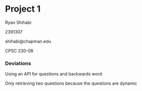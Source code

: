# Project 1

<p>Ryan Shihabi</p>
<p>2391307</p>
<p>shihabi@chapman.edu</p>
<p>CPSC 230-08</p>

### Deviations

<p>Using an API for questions and backwards word</p>
<p>Only retrieving two questions because the questions are dynamic</p>
